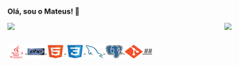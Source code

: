 ### Olá, sou o Mateus! 👋

<p align="right">
  <a href="https://github.com/mateussantanasilva">
  <img align="left" src="https://github-readme-stats.vercel.app/api?username=mateussantanasilva&theme=tokyonight&show_icons=true" />

  <img  float="right" src="https://github-readme-stats.vercel.app/api/top-langs/?username=mateussantanasilva&theme=tokyonight&show_icons=true" />
</p>
  
<div style="display: inline_block"><br>
  <img align="center" alt="java" height="30" width="40" src="https://raw.githubusercontent.com/devicons/devicon/master/icons/java/java-plain.svg">
  <img align="center" alt="php" height="30" width="40" src="https://raw.githubusercontent.com/devicons/devicon/master/icons/php/php-original.svg">
  <img align="center" alt="HTML" height="30" width="40" src="https://raw.githubusercontent.com/devicons/devicon/master/icons/html5/html5-original.svg">
  <img align="center" alt="CSS" height="30" width="40" src="https://raw.githubusercontent.com/devicons/devicon/master/icons/css3/css3-original.svg">
  <img align="center" alt="mysql" height="30" width="40" src="https://raw.githubusercontent.com/devicons/devicon/master/icons/mysql/mysql-original.svg">
  <img align="center" alt="postgresql" height="30" width="40" src="https://raw.githubusercontent.com/devicons/devicon/master/icons/postgresql/postgresql-original.svg">
  <img align="center" alt="git" height="30" width="40" src="https://raw.githubusercontent.com/devicons/devicon/master/icons/git/git-original.svg">
  ##
